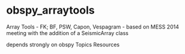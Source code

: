 # obspy_arraytools

Array Tools - FK; BF, PSW, Capon, Vespagram - based on MESS 2014 meeting with the addition of a SeismicArray class


depends strongly on obspy
Topics
Resources

